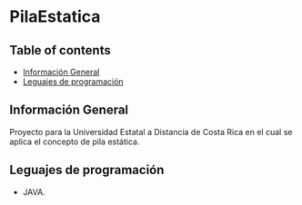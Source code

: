 # PilaEstatica

## Table of contents
* [Información General](#Información-General)
* [Leguajes de programación](#Leguajes-de-programación)

## Información General
 Proyecto para la Universidad Estatal a Distancia de Costa Rica en el cual se aplica el concepto de pila estática.
 
## Leguajes de programación
* JAVA.

